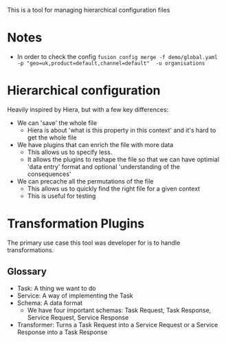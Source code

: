 This is a tool for managing hierarchical configuration files

# Notes
* In order to check the config `fusion config merge -f demo/global.yaml -p "geo=uk,product=default,channel=default"  -u organisations`


# Hierarchical configuration
Heavily inspired by Hiera, but with a few key differences:

* We can 'save' the whole file
  * Hiera is about 'what is this property in this context' and it's hard to get the whole file
* We have plugins that can enrich the file with more data
  * This allows us to specify less.
  * It allows the plugins to reshape the file so that we can have optimial 'data entry' format and optional 'understanding of the consequences'
* We can precache all the permutations of the file
  * This allows us to quickly find the right file for a given context
  * This is useful for testing

# Transformation Plugins

The primary use case this tool was developer for is to handle transformations.

## Glossary

* Task: A thing we want to do
* Service: A way of implementing the Task
* Schema: A data format
  * We have four important schemas: Task Request, Task Response, Service Request, Service Response
* Transformer: Turns a Task Request into a Service Request or a Service Response into a Task Response

